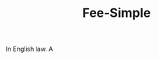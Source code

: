 ---
title: Fee-Simple
letter: F
permalink: "/definitions/bld-fee-simple.html"
body: In English law. A
published_at: '2018-07-07'
source: Black's Law Dictionary 2nd Ed (1910)
layout: post
---